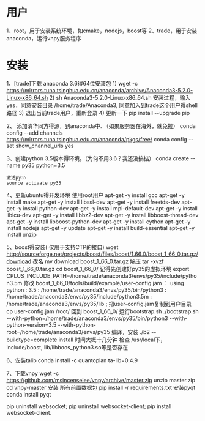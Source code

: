 # 用户
1、root，用于安装系统环境，如cmake，nodejs，boost等
2、trade，用于安装anaconda，运行vnpy服务程序

# 安装
 1、[trade]下载 anaconda 3.6得64位安装包
    1) wget -c https://mirrors.tuna.tsinghua.edu.cn/anaconda/archive/Anaconda3-5.2.0-Linux-x86_64.sh
    2) sh Anaconda3-5.2.0-Linux-x86_64.sh
       安装过程，输入yes，同意安装目录 /home/trade/Anaconda3, 同意加入到trade这个用户得shell路径
    3) 退出当前trade用户，重新登录
    4) 更新一下 pip install --upgrade pip

 2、 添加清华同方得源，到anaconda中. （如果服务器在海外，就免拉）
    conda config --add channels https://mirrors.tuna.tsinghua.edu.cn/anaconda/pkgs/free/
    conda config --set show_channel_urls yes

 3、创建python 3.5版本得环境。（为何不用3.6？我还没搞掂）
    conda create --name py35 python=3.5

    激活py35
    source activate py35

 4、更新ubuntu得开发环境
    使用root用户
    apt-get -y install gcc
    apt-get -y install make
    apt-get -y install libssl-dev
    apt-get -y install freetds-dev
    apt-get -y install python-dev
    apt-get -y install mpi-default-dev
    apt-get -y install libicu-dev
    apt-get -y install libbz2-dev
    apt-get -y install libboost-thread-dev
    apt-get -y install libboost-python-dev
    apt-get -y install cython
    apt-get -y install nodejs
    apt-get -y update
    apt-get -y install build-essential
    apt-get -y install unzip

 5、boost得安装( 仅用于支持CTP的接口)
    wget http://sourceforge.net/projects/boost/files/boost/1.66.0/boost_1_66_0.tar.gz/download
	改名 mv download boost_1_66_0.tar.gz
	解压 tar -xvzf boost_1_66_0.tar.gz
	cd boost_1_66_0/
	记得先创建好py35的虚拟环境
	export CPLUS_INCLUDE_PATH=/home/trade/anaconda3/envs/py35/include/python3.5m
    修改 boost_1_66_0/tools/build/example/user-config.jam ：
    using python : 3.5 : /home/trade/anaconda3/envs/py35/bin/python3 : /home/trade/anaconda3/envs/py35/include/python3.5m : /home/trade/anaconda3/envs/py35/lib ;
    把user-config.jam复制到用户目录
    cp user-config.jam  /root/
    回到 boost_1_66_0/
    运行bootstrap.sh
	./bootstrap.sh  --with-python=/home/trade/anaconda3/envs/py35/bin/python3 --with-python-version=3.5 --with-python-root=/home/trade/anaconda3/envs/py35
	编译，安装
	./b2 --buildtype=complete install 时间大概十几分钟
	检查 /usr/local下，include/boost, lib/libboos_python3.so等是否存在

 6、安装talib
 conda install -c quantopian ta-lib=0.4.9

 7、下载vnpy
  wget -c https://github.com/msincenselee/vnpy/archive/master.zip
  unzip master.zip
  cd vnpy-master
  安装 所有前置数据包
    pip install -r requirements.txt
  安装pyqt
  conda install pyqt

pip uninstall websocket; pip uninstall websocket-client; pip install websocket-client.

